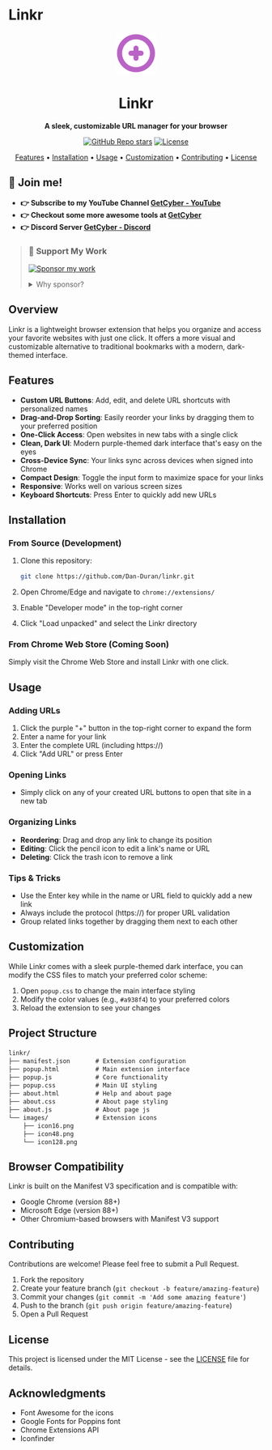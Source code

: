 # Linkr

<div align="center">
  <img src="images/icon128.png" alt="Linkr Logo" width="80">
  <h1>Linkr</h1>
  <p><strong>A sleek, customizable URL manager for your browser</strong></p>
  <div align="center">
  <a href="https://github.com/Dan-Duran/linkr/stargazers"><img alt="GitHub Repo stars" src="https://img.shields.io/github/stars/Dan-Duran/linkr"></a>
  <a href="https://github.com/Dan-Duran/linkr/blob/main/LICENSE"><img alt="License" src="https://img.shields.io/badge/License-MIT-yellow.svg"></a>
</div>
  <p>
    <a href="#features">Features</a> •
    <a href="#installation">Installation</a> •
    <a href="#usage">Usage</a> •
    <a href="#customization">Customization</a> •
    <a href="#contributing">Contributing</a> •
    <a href="#license">License</a>
  </p>
</div>

## 💪 Join me! 
- **👉 Subscribe to my YouTube Channel [GetCyber - YouTube](https://youtube.com/getCyber)**
- **👉 Checkout some more awesome tools at [GetCyber](https://getcyber.me/tools)**
- **👉 Discord Server [GetCyber - Discord](https://discord.gg/YUf3VpDeNH)**

> 
> ### 💝 Support My Work
> 
> [![Sponsor my work](https://img.shields.io/badge/Sponsor_my_work-30363D?style=for-the-badge&logo=GitHub-Sponsors&logoColor=#EA4AAA)](https://github.com/sponsors/Dan-Duran)
>
> <details>
> <summary>Why sponsor?</summary>
> Your sponsorship helps keep my open-source projects alive! From interactive learning tools to security guides, every contribution makes a difference in keeping these resources free and accessible to everyone.
>
> - 🔨 Maintain and improve existing tools
> - 📚 Create new educational content
> - 🌐 Keep resources free and accessible
> - 💡 Dedicate more time to community projects
> </details>
> 

## Overview

Linkr is a lightweight browser extension that helps you organize and access your favorite websites with just one click. It offers a more visual and customizable alternative to traditional bookmarks with a modern, dark-themed interface.

## Features

- **Custom URL Buttons**: Add, edit, and delete URL shortcuts with personalized names
- **Drag-and-Drop Sorting**: Easily reorder your links by dragging them to your preferred position
- **One-Click Access**: Open websites in new tabs with a single click
- **Clean, Dark UI**: Modern purple-themed dark interface that's easy on the eyes
- **Cross-Device Sync**: Your links sync across devices when signed into Chrome
- **Compact Design**: Toggle the input form to maximize space for your links
- **Responsive**: Works well on various screen sizes
- **Keyboard Shortcuts**: Press Enter to quickly add new URLs

## Installation

### From Source (Development)

1. Clone this repository:
   ```bash
   git clone https://github.com/Dan-Duran/linkr.git
   ```

2. Open Chrome/Edge and navigate to `chrome://extensions/`

3. Enable "Developer mode" in the top-right corner

4. Click "Load unpacked" and select the Linkr directory

### From Chrome Web Store (Coming Soon)

Simply visit the Chrome Web Store and install Linkr with one click.

## Usage

### Adding URLs

1. Click the purple "+" button in the top-right corner to expand the form
2. Enter a name for your link
3. Enter the complete URL (including https://)
4. Click "Add URL" or press Enter

### Opening Links

- Simply click on any of your created URL buttons to open that site in a new tab

### Organizing Links

- **Reordering**: Drag and drop any link to change its position
- **Editing**: Click the pencil icon to edit a link's name or URL
- **Deleting**: Click the trash icon to remove a link

### Tips & Tricks

- Use the Enter key while in the name or URL field to quickly add a new link
- Always include the protocol (https://) for proper URL validation
- Group related links together by dragging them next to each other

## Customization

While Linkr comes with a sleek purple-themed dark interface, you can modify the CSS files to match your preferred color scheme:

1. Open `popup.css` to change the main interface styling
2. Modify the color values (e.g., `#a938f4`) to your preferred colors
3. Reload the extension to see your changes

## Project Structure

```
linkr/
├── manifest.json       # Extension configuration
├── popup.html          # Main extension interface
├── popup.js            # Core functionality
├── popup.css           # Main UI styling
├── about.html          # Help and about page
├── about.css           # About page styling
├── about.js            # About page js
└── images/             # Extension icons
    ├── icon16.png
    ├── icon48.png
    └── icon128.png
```

## Browser Compatibility

Linkr is built on the Manifest V3 specification and is compatible with:

- Google Chrome (version 88+)
- Microsoft Edge (version 88+)
- Other Chromium-based browsers with Manifest V3 support

## Contributing

Contributions are welcome! Please feel free to submit a Pull Request.

1. Fork the repository
2. Create your feature branch (`git checkout -b feature/amazing-feature`)
3. Commit your changes (`git commit -m 'Add some amazing feature'`)
4. Push to the branch (`git push origin feature/amazing-feature`)
5. Open a Pull Request

## License

This project is licensed under the MIT License - see the [LICENSE](LICENSE) file for details.

## Acknowledgments

- Font Awesome for the icons
- Google Fonts for Poppins font
- Chrome Extensions API
- Iconfinder